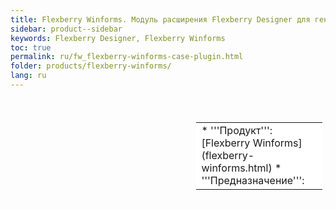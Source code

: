 ```yaml
---
title: Flexberry Winforms. Модуль расширения Flexberry Designer для генерации win-приложений по uml-моделям
sidebar: product--sidebar
keywords: Flexberry Designer, Flexberry Winforms
toc: true
permalink: ru/fw_flexberry-winforms-case-plugin.html
folder: products/flexberry-winforms/
lang: ru
---
```


<div style="margin:5px; padding-left:28px; float:right; width:40%; outline:1px solid white;">
<br>
<table border="0" width="100%" bgcolor="#6495ED">
<tbody><tr><td bgcolor="#FFFFFF">
* '''Продукт''': [Flexberry Winforms](flexberry-winforms.html)
* '''Предназначение''': <!--Краткое описание фичи.-->
</td>
</tr></tbody></table></a>
</div>

<!--Непосредственно текст статьи-->
